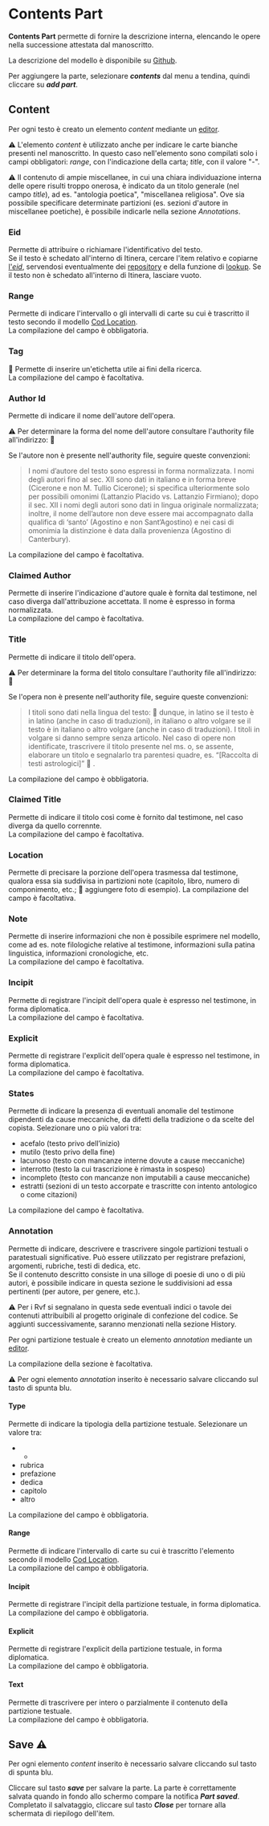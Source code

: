 # Contents Part
**Contents Part** permette di fornire la descrizione interna, elencando le opere nella successione attestata dal manoscritto. 

La descrizione del modello è disponibile su [Github](https://github.com/vedph/cadmus-codicology#codcontentspart).

Per aggiungere la parte, selezionare **_contents_** dal menu a tendina, quindi cliccare su **_add part_**. 

## Content 
Per ogni testo è creato un elemento _content_ mediante un [editor](Editor_Brick.md).

⚠️  L'elemento _content_ è utilizzato anche per indicare le carte bianche presenti nel manoscritto. In questo caso nell'elemento sono compilati solo i campi obbligatori: _range_, con l'indicazione della carta; _title_, con il valore "-".

⚠️  Il contenuto di ampie miscellanee, in cui una chiara individuazione interna delle opere risulti troppo onerosa, è indicato da un titolo generale (nel campo _title_), ad es. "antologia poetica", "miscellanea religiosa". Ove sia possibile specificare determinate partizioni (es. sezioni d'autore in miscellanee poetiche), è possibile indicarle nella sezione _Annotations_.

### Eid
Permette di attribuire o richiamare l'identificativo del testo.  
Se il testo è schedato all'interno di Itinera, cercare l'item relativo e copiarne [l'_eid_](identifiers.md), servendosi eventualmente dei [repository](repository.md) e della funzione di [lookup](lookup.md). 
Se il testo non è schedato all'interno di Itinera, lasciare vuoto.  

### Range
Permette di indicare l'intervallo o gli intervalli di carte su cui è trascritto il testo secondo il modello [Cod Location](Cod_Location_Brick.md).  
La compilazione del campo è obbligatoria.

### Tag
🚧 Permette di inserire un'etichetta utile ai fini della ricerca.  
La compilazione del campo è facoltativa.

### Author Id 
Permette di indicare il nome dell'autore dell'opera.  

⚠️ Per determinare la forma del nome dell'autore consultare l'authority file all'indirizzo: 🚧  

Se l'autore non è presente nell'authority file, seguire queste convenzioni:  

> I nomi d’autore del testo sono espressi in forma normalizzata. I nomi degli autori fino al sec. XII sono dati in italiano e in forma breve (Cicerone e non M. Tullio Cicerone); si specifica ulteriormente solo per possibili omonimi (Lattanzio Placido vs. Lattanzio Firmiano); dopo il sec. XII i nomi degli autori sono dati in lingua originale normalizzata; inoltre, il nome dell’autore non deve essere mai accompagnato dalla qualifica di ‘santo’ (Agostino e non Sant’Agostino) e nei casi di omonimia la distinzione è data dalla provenienza (Agostino di Canterbury). 

La compilazione del campo è facoltativa.

### Claimed Author
Permette di inserire l'indicazione d'autore quale è fornita dal testimone, nel caso diverga dall'attribuzione accettata. Il nome è espresso in forma normalizzata.  
La compilazione del campo è facoltativa.

### Title
Permette di indicare il titolo dell'opera.

⚠️ Per determinare la forma del titolo consultare l'authority file all'indirizzo: 🚧  

Se l'opera non è presente nell'authority file, seguire queste convenzioni:  


> I titoli sono dati nella lingua del testo: 🏃 dunque, in latino se il testo è in latino (anche in caso di traduzioni), in italiano o altro volgare se il testo è in italiano o altro volgare (anche in caso di traduzioni). I titoli in volgare si danno sempre senza articolo. Nel caso di opere non identificate, trascrivere il titolo presente nel ms. o, se assente, elaborare un titolo e segnalarlo tra parentesi quadre, es. “[Raccolta di testi astrologici]” 🏃 .

La compilazione del campo è obbligatoria.

### Claimed Title
Permette di indicare il titolo così come è fornito dal testimone, nel caso diverga da quello corrennte.   
La compilazione del campo è facoltativa.

### Location
Permette di precisare la porzione dell'opera trasmessa dal testimone, qualora essa sia suddivisa in partizioni note (capitolo, libro, numero di componimento, etc.; 🚧 aggiungere foto di esempio). 
La compilazione del campo è facoltativa.

### Note
Permette di inserire informazioni che non è possibile esprimere nel modello, come ad es. note filologiche relative al testimone, informazioni sulla patina linguistica, informazioni cronologiche, etc.  
La compilazione del campo è facoltativa.

### Incipit
Permette di registrare l'incipit dell'opera quale è espresso nel testimone, in forma diplomatica.  
La compilazione del campo è facoltativa.

### Explicit
Permette di registrare l'explicit dell'opera quale è espresso nel testimone, in forma diplomatica.  
La compilazione del campo è facoltativa.

### States
Permette di indicare la presenza di eventuali anomalie del testimone dipendenti da cause meccaniche, da difetti della tradizione o da scelte del copista. Selezionare uno o più valori tra:
* acefalo (testo privo dell’inizio)
* mutilo (testo privo della fine)
* lacunoso (testo con mancanze interne dovute a cause meccaniche)
* interrotto (testo la cui trascrizione è rimasta in sospeso)
* incompleto (testo con mancanze non imputabili a cause meccaniche)
* estratti (sezioni di un testo accorpate e trascritte con intento antologico o come citazioni)

La compilazione del campo è facoltativa.

### Annotation
Permette di indicare, descrivere e trascrivere singole partizioni testuali o paratestuali significative. Può essere utilizzato per registrare prefazioni, argomenti, rubriche, testi di dedica, etc.  
Se il contenuto descritto consiste in una silloge di poesie di uno o di più autori, è possibile indicare in questa sezione le suddivisioni ad essa pertinenti (per autore, per genere, etc.).

⚠️ Per i Rvf si segnalano in questa sede eventuali indici o tavole dei contenuti attribuibili al progetto originale di confezione del codice. Se aggiunti successivamente, saranno menzionati nella sezione History.

Per ogni partizione testuale è creato un elemento _annotation_ mediante un [editor](Editor_Brick.md).

La compilazione della sezione è facoltativa. 

⚠️ Per ogni elemento _annotation_ inserito è necessario salvare cliccando sul tasto di spunta blu.

#### Type
Permette di indicare la tipologia della partizione testuale. Selezionare un valore tra: 

* -
* rubrica
* prefazione
* dedica
* capitolo
* altro

La compilazione del campo è obbligatoria.

#### Range
Permette di indicare l'intervallo di carte su cui è trascritto l'elemento secondo il modello [Cod Location](Cod_Location_Brick.md).  
La compilazione del campo è obbligatoria.

#### Incipit
Permette di registrare l'incipit della partizione testuale, in forma diplomatica.  
La compilazione del campo è obbligatoria.

#### Explicit
Permette di registrare l'explicit della partizione testuale, in forma diplomatica.  
La compilazione del campo è obbligatoria.

#### Text
Permette di trascrivere per intero o parzialmente il contenuto della partizione testuale.  
La compilazione del campo è obbligatoria.


## Save ⚠️ 

Per ogni elemento _content_ inserito è necessario salvare cliccando sul tasto di spunta blu.

Cliccare sul tasto **_save_** per salvare la parte.
La parte è correttamente salvata quando in fondo allo schermo compare la notifica **_Part saved_**.  
Completato il salvataggio, cliccare sul tasto **_Close_** per tornare alla schermata di riepilogo dell'item.
